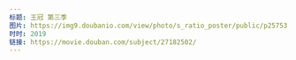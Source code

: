 ```yaml
---
标题: 王冠 第三季
图片: https://img9.doubanio.com/view/photo/s_ratio_poster/public/p2575305336.jpg
时时: 2019
链接: https://movie.douban.com/subject/27182502/
---
```

